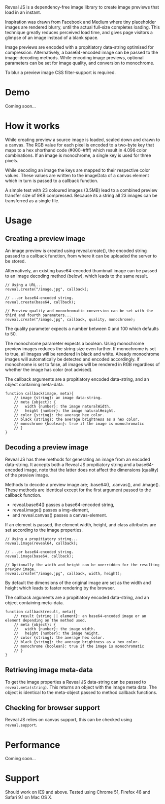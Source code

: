 Reveal JS is a dependency-free image library to create image previews that load in an instant. 

Inspiration was drawn from Facebook and Medium where tiny placeholder images are rendered blurry, until the actual full-size completes loading. This technique greatly reduces perceived load time, and gives page visitors a glimpse of an image instead of a blank space.

Image previews are encoded with a propitiatory data-string optimised for compression. Alternatively, a base64-encoded image can be passed to the image-decoding methods. While encoding image previews, optional parameters can be set for image quality, and conversion to monochrome.

To blur a preview image CSS filter-support is required. 

# Demo
Coming soon...

# How it works
While creating preview a source image is loaded, scaled down and drawn to a canvas. The RGB value for each pixel is encoded to a two-byte key that maps to a hex shorthand code (#000–#fff) which result in 4.096 color combinations. If an image is monochrome, a single key is used for three pixels.

While decoding an image the keys are mapped to their respective color values. These values are written to the imageData of a canvas element which in turn is passed to a callback function.

A simple test with 23 coloured images (3.5MB) lead to a combined preview transfer size of 9KB compressed. Because its a string all 23 images can be transferred as a single file.

# Usage
## Creating a preview image
An image preview is created using reveal.create(), the encoded string passed to a callback function, from where it can be uploaded the server to be stored. 

Alternatively, an existing base64-encoded thumbnail image can be passed to an image decoding method (below), which leads to the same result.

```
// Using a URL...
reveal.create("/image.jpg", callback);

// ...or base64-encoded string.
reveal.create(base64, callback);

// Preview quality and monochromatic conversion can be set with the third and fourth parameters...
reveal.create("/image.jpg", callback, quality, monochrome);
```
The quality parameter expects a number between 0 and 100 which defaults to 50. 

The monochrome parameter expects a boolean. Using monochrome preview images reduces the string size even further. If monochrome is set to true, all images will be rendered in black and white. Already monochrome images will automatically be detected and encoded accordingly. If monochrome is set to false, all images will be rendered in RGB regardless of whether the image has color (not advised).

The callback arguments are a propitiatory encoded data-string, and an object containing meta-data.
```
function callback(image, meta){
	// image {string}: an image data-string.
	// meta {object}: {
	//	 width {number}: the image naturalWidth.
	//	 height {number}: the image naturalHeight.
	// color {string}: the average hex color.
	// black {string}: the average brightness as a hex color.
	// monochrome {boolean}: true if the image is monochromatic
	// }
}
```

## Decoding a preview image
Reveal JS has three methods for generating an image from an encoded data-string. It accepts both a Reveal JS propitiatory string and a base64-encoded image, note that the latter does not affect the dimensions (quality) of the preview image.

Methods to decode a preview image are; .base64(), .canvas(), and .image(). These methods are identical except for the first argument passed to the callback function.

- reveal.base64() passes a base64-encoded string,
- reveal.image() passes a img-element,
- and reveal.canvas() passes a canvas-element.

If an element is passed, the element width, height, and class attributes are set according to the image properties.

```
// Using a propitiatory string...
reveal.image(reveal64, callback);

// ...or base64-encoded string.
reveal.image(base64, callback);

// Optionally the width and height can be overridden for the resulting preview image.
reveal.create("/image.jpg", callback, width, height);
```
By default the dimensions of the original image are set as the width and height which leads to faster rendering by the browser.


The callback arguments are a propitiatory encoded data-string, and an object containing meta-data.
```
function callback(result, meta){
	// result {string || element}: an base64-encoded image or an element depending on the method used.
	// meta {object}: {
	//	 width {number}: the image width.
	//	 height {number}: the image height.
	// color {string}: the average hex color.
	// black {string}: the average brightness as a hex color.
	// monochrome {boolean}: true if the image is monochromatic
	// }
}
```

## Retrieving image meta-data
To get the image properties a Reveal JS data-string can be passed to `reveal.meta(string)`. This returns an object with the image meta data. The object is identical to the meta-object passed to method callback functions.

## Checking for browser support
Reveal JS relies on canvas support, this can be checked using `reveal.support`.

# Performance
Coming soon...

# Support
Should work on IE9 and above. Tested using Chrome 51, Firefox 46 and Safari 9.1 on Mac OS X.
